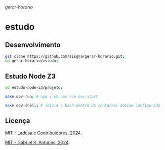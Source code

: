 ###### gerar-horario

# estudo

## Desenvolvimento

```sh
git clone https://github.com/sisgha/gerar-horario.git;
cd gerar-horario/estudo;
```

## Estudo Node Z3

```sh
cd estudo-node-z3/projeto;
```

```sh
make dev-run; # npm i && npm run dev-start
```

```sh
make dev-shell; # inicia o bash dentro do container debian configurado com o node
```

## Licença

[MIT - Ladesa e Contribuidores, 2024](../LICENSE).

[MIT - Gabriel R. Antunes, 2024](../LICENSE).
